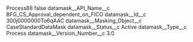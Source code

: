 <?xml version="1.0" encoding="UTF-8"?>
<CustomMetadata xmlns="http://soap.sforce.com/2006/04/metadata" xmlns:xsi="http://www.w3.org/2001/XMLSchema-instance" xmlns:xsd="http://www.w3.org/2001/XMLSchema">
    <label>Process88</label>
    <protected>false</protected>
    <values>
        <field>datamask__API_Name__c</field>
        <value xsi:type="xsd:string">BFG_CS_Approval_dependent_on_FICO</value>
    </values>
    <values>
        <field>datamask__Id__c</field>
        <value xsi:type="xsd:string">300j0000000To6qAAC</value>
    </values>
    <values>
        <field>datamask__Masking_Object__c</field>
        <value xsi:type="xsd:string">CaseStandardDataMask</value>
    </values>
    <values>
        <field>datamask__Status__c</field>
        <value xsi:type="xsd:string">Active</value>
    </values>
    <values>
        <field>datamask__Type__c</field>
        <value xsi:type="xsd:string">Process</value>
    </values>
    <values>
        <field>datamask__Version_Number__c</field>
        <value xsi:type="xsd:double">3.0</value>
    </values>
</CustomMetadata>
